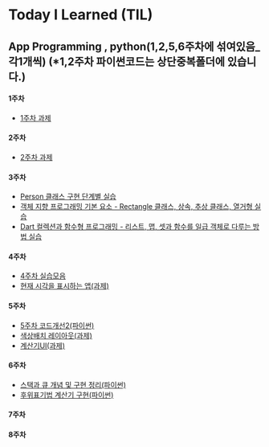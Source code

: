 # Today I Learned (TIL)

## App Programming , python(1,2,5,6주차에 섞여있음_각1개씩)          (*1,2주차 파이썬코드는 상단중복폴더에 있습니다.)

#### 1주차
- [1주차 과제](../main/1주차%20과제.md)

#### 2주차
- [2주차 과제](../main/2주차과제.md)

#### 3주차
- [Person 클래스 구현 단계별 실습](../main/App%20Programming/3주차/Person%20클래스%20구현%20단계별%20실습.md)
- [객체 지향 프로그래밍 기본 요소 - Rectangle 클래스, 상속, 추상 클래스, 열거형 실습](./App%20Programming/3주차/객체%20지향%20프로그래밍%20기본%20요소%20-%20Rectangle%20클래스,%20상속,%20추상%20클래스,%20열거형%20실습.md)
- [Dart 컬렉션과 함수형 프로그래밍 - 리스트, 맵, 셋과 함수를 일급 객체로 다루는 방법 실습](./App%20Programming/3주차/Dart%20컬렉션과%20함수형%20프로그래밍%20-%20리스트,%20맵,%20셋과%20함수를%20일급%20객체로%20다루는%20방법%20실습.md)

#### 4주차
- [4주차 실습모음](../main/App%20Programming/4주차/4주차%20실습모음.md)
- [현재 시각을 표시하는 앱(과제)](../main/App%20Programming/4주차/현재%20시각을%20표시하는%20앱(과제).md)

#### 5주차
- [5주차 코드개선2(파이썬)](../main/App%20Programming/5주차/5주차%20코드개선2(파이썬).md)
- [색상배치 레이아웃(과제)](../main/App%20Programming/5주차/색상배치%20레이아웃(과제).md)
- [계산기UI(과제)](../main/App%20Programming/5주차/계산기UI(과제).md)

#### 6주차
- [스택과 큐 개념 및 구현 정리(파이썬)](../main/App%20Programming/6주차/스택과%20큐%20개념%20및%20구현%20정리(파이썬).md)
- [후위표기법 계산기 구현(파이썬)](../main/App%20Programming/6주차/후위표기법%20계산기%20구현(파이썬).md)

#### 7주차

#### 8주차

